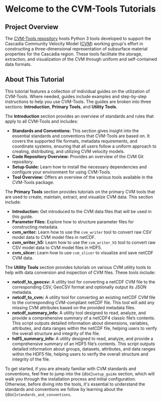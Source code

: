 # Welcome to the CVM-Tools Tutorials

## Project Overview

The [CVM-Tools repository](https://github.com/cascadiaquakes/cvm-tools) hosts Python 3 tools developed to support the Cascadia Community Velocity Model ([CVM](https://cascadiaquakes.org/cvm/)) working group's effort in constructing a three-dimensional representation of subsurface material properties for the Cascadia region. These tools facilitate the storage, extraction, and visualization of the CVM through uniform and self-contained data formats.

## About This Tutorial

This tutorial features a collection of individual guides on the utilization of CVM-Tools. Where needed, guides include examples and step-by-step instructions to help you use CVM-Tools. The guides are broken into three sections: **Introduction**, **Primary Tools**, and **Utility Tools**.

The **Introduction** section provides an overview of standards and rules that apply to all CVM-Tools and includes:

- **Standards and Conventions:** This section gives insight into the essential standards and conventions that CVM-Tools are based on. It covers the supported file formats, metadata requirements, and coordinate systems, ensuring that all users follow a uniform approach to creating, distributing, and utilizing CVM velocity models.
- **Code Repository Overview:** Provides an overview of the CVM Git repository.
- **Setup Guide:** Learn how to install the necessary dependencies and configure your environment for using CVM-Tools.
- **Tool Overview:** Offers an overview of the various tools available in the CVM-Tools package.

The **Primary Tools** section provides tutorials on the primary CVM tools that are used to create, maintain, extract, and visualize CVM data. This section include:

- **Introduction:** Get introduced to the CVM data files that will be used in this guide.
- **Parameter Files:** Explore how to structure parameter files for constructing metadata.
- **cvm_writer:** Learn how to use the `cvm_writer` tool to convert raw CSV model data to CVM model files in netCDF.
- **cvm_writer_h5:** Learn how to use the `cvm_writer_h5` tool to convert raw CSV model data to CVM model files in HDF5.
- **cvm_slicer:** Learn how to use `cvm_slicer` to visualize and save netCDF CVM data.

The **Utility Tools** section provides tutorials on various CVM utility tools to help with data conversion and inspection of CVM files. These tools include:

- **netcdf_to_geocsv:** A utility tool for converting a netCDF CVM file to the corresponding CSV, GeoCSV format and optionally output its JSON metadata.
- **netcdf_to_cvm:** A utility tool for converting an existing netCDF CVM file to the corresponding CVM-compliant netCDF file. This tool will add any missing CVM attributes based on the provided metadata files.
- **netcdf_summary_info:** A utility tool designed to read, analyze, and provide a comprehensive summary of a netCDF4 classic file’s contents. This script outputs detailed information about dimensions, variables, attributes, and data ranges within the netCDF file, helping users to verify the overall structure and integrity of the file.
- **hdf5_summary_info:** A utility designed to read, analyze, and provide a comprehensive summary of an HDF5 file’s contents. This script outputs detailed information about groups, datasets, attributes, and data ranges within the HDF5 file, helping users to verify the overall structure and integrity of the file.

To get started, if you are already familiar with CVM standards and conventions, feel free to jump into the {doc}`setup_guide` section, which will walk you through the installation process and initial configuration. Otherwise, before diving into the tools, it's essential to understand the standards and conventions we follow by learning about the {doc}`standards_and_conventions`.
